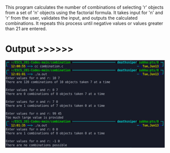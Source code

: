 This program calculates the number of combinations of selecting 'r' objects from a set of 'n' objects using the factorial formula. It takes input for 'n' and 'r' from the user, validates the input, and outputs the calculated combinations. It repeats this process until negative values or values greater than 21 are entered.

# Output >>>>>>

![](output_image.png)
